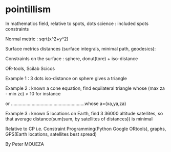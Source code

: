 # pointillism
In mathematics field, relative to spots, dots science : included spots constraints

Normal metric : sqrt(x^2+y^2)

Surface metrics distances (surface integrals, minimal path, geodesics): 

Constraints on the surface : sphere, donut(tore) + iso-distance

OR-tools, Scilab Scicos

Example 1 : 3 dots iso-distance on sphere gives a triangle

Example 2 : known a cone equation, find equilateral triangle whose (max za - min zc) > 10 for instance

or .........................................................whose a=(xa,ya,za)

Example 3 : known 5 locations on Earth, find 3 36000 altitude satellites, so that average distance(sum(sum, by satellites of distances)) is minimal

Relative to CP i.e. Constraint Programming(Python Google ORtools), graphs, GPS(Earth locations, satellites best spread)

By Peter MOUEZA
